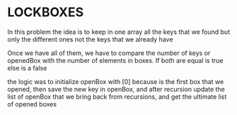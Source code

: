 # LOCKBOXES

In this problem the idea is to keep in one array all the keys that we found
but only the different ones not the keys that we already have

Once we have all of them, we have to compare the number of keys or openedBox
with the number of elements in boxes. If both are equal is true else is a false

the logic was to initialize openBox with [0] because is the first box that we
opened, then save the new key in openBox, and after recursion update the
list of openBox that we bring back from recursions, and get the ultimate list
of opened boxes